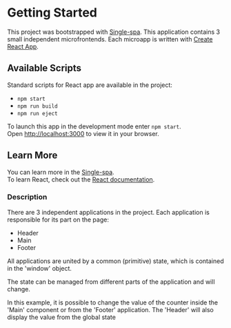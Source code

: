 # Getting Started

This project was bootstrapped with [Single-spa](https://single-spa.js.org/).
This application contains 3 small independent microfrontends. Each microapp is written with [Create React App](https://github.com/facebook/create-react-app).

## Available Scripts

Standard scripts for React app are available in the project:

- `npm start`
- `npm run build`
- `npm run eject`

To launch this app in the development mode enter `npm start`.\
Open [http://localhost:3000](http://localhost:3000) to view it in your browser.

## Learn More

You can learn more in the [Single-spa](https://single-spa.js.org/). \
To learn React, check out the [React documentation](https://reactjs.org/).

### Description

There are 3 independent applications in the project.
Each application is responsible for its part on the page:
- Header
- Main
- Footer

All applications are united by a common (primitive) state, which is contained in the 'window' object.

The state can be managed from different parts of the application and will change.

In this example, it is possible to change the value of the counter inside the 'Main' component or from the 'Footer' application.
The 'Header' will also display the value from the global state